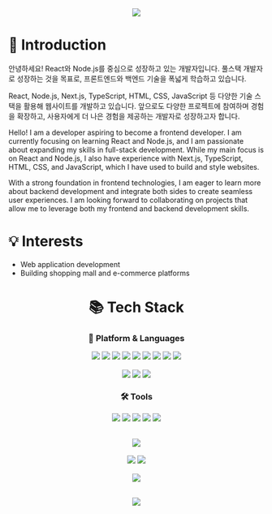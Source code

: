 <div align=center >
  <img src="https://capsule-render.vercel.app/api?type=waving&height=200&text=ounjuu💻&fontAlign=80&fontAlignY=40&color=b9cbff" width: 100%> </div>

# 🌟 Introduction


안녕하세요! React와 Node.js를 중심으로 성장하고 있는 개발자입니다.
풀스택 개발자로 성장하는 것을 목표로, 프론트엔드와 백엔드 기술을 폭넓게 학습하고 있습니다.

React, Node.js, Next.js, TypeScript, HTML, CSS, JavaScript 등 다양한 기술 스택을 활용해 웹사이트를 개발하고 있습니다.
앞으로도 다양한 프로젝트에 참여하며 경험을 확장하고, 사용자에게 더 나은 경험을 제공하는 개발자로 성장하고자 합니다.

Hello! I am a developer aspiring to become a frontend developer. I am currently focusing on learning React and Node.js, and I am passionate about expanding my skills in full-stack development. While my main focus is on React and Node.js, I also have experience with Next.js, TypeScript, HTML, CSS, and JavaScript, which I have used to build and style websites.

With a strong foundation in frontend technologies, I am eager to learn more about backend development and integrate both sides to create seamless user experiences. I am looking forward to collaborating on projects that allow me to leverage both my frontend and backend development skills.


# 💡 Interests

- Web application development<br/>
- Building shopping mall and e-commerce platforms<br/>

<div align=center>
  
  # :books: Tech Stack<br/>
  ### :raising_hand: Platform & Languages<br/>
  <img src="https://img.shields.io/badge/React-61DAFB?style=flat-square&logo=React&logoColor=black"/>
  <img src="https://img.shields.io/badge/JavaScript-F7DF1E?style=flat-square&logo=javascript&logoColor=black"/>
  <img src="https://img.shields.io/badge/Typescript-3178C6?style=flat-square&logo=Typescript&logoColor=white"/>
  <img src="https://img.shields.io/badge/Next.js-000000?style=flat-square&logo=Next.js&logoColor=white"/>
  <img src="https://img.shields.io/badge/Node.js-339933?style=flat-square&logo=Node.js&logoColor=white"/>
  <img src="https://img.shields.io/badge/jQuery-0769AD?style=flat-square&logo=jQuery&logoColor=white"/>
  <img src="https://img.shields.io/badge/Bootstrapap-7952B3?style=flat-square&logo=bootstrap&logoColor=white"/>
  <img src="https://img.shields.io/badge/CSS3-1572B6?style=flat-square&logo=css3&logoColor=white"/>
<img src="https://img.shields.io/badge/HTML5-E34F26?style=flat-square&logo=html5&logoColor=white"/><br/><br/>
<img src="https://img.shields.io/badge/MySQL-4479A1?style=flat-square&logo=MySQL&logoColor=white"/>
 <img src="https://img.shields.io/badge/fontawesome-339AF0?style=flat-square&logo=fontawesome&logoColor=white">
<img src="https://img.shields.io/badge/styled components-DB7093?style=flat-square&logo=styled-components&logoColor=white"/>


  ### 🛠️ Tools<br/>
<img src="https://img.shields.io/badge/Visual Studio Code-007ACC?style=flat&logo=V&logoColor=white"/>
<img src="https://img.shields.io/badge/Git-F05032?style=flat-square&logo=git&logoColor=white"/>
  <img src="https://img.shields.io/badge/GitHub-181717?style=flat-square&logo=GitHub&logoColor=white"/>
  <img src="https://img.shields.io/badge/notion-000000?style=flat-square&logo=notion&logoColor=white" />
  <img src="https://img.shields.io/badge/figma-F24E1E?style=flat-square&logo=figma&logoColor=white" />
  <br/><br/>
  
  <img src="http://github-profile-summary-cards.vercel.app/api/cards/profile-details?username=ounjuu&theme=nord_bright" /><br/><br/>
  <img src="http://github-profile-summary-cards.vercel.app/api/cards/stats?username=ounjuu&theme=nord_bright" />
  <img src="http://github-profile-summary-cards.vercel.app/api/cards/repos-per-language?username=ounjuu&theme=nord_bright" /><br/><br/>
  <img src="http://github-profile-summary-cards.vercel.app/api/cards/most-commit-language?username=ounjuu&theme=nord_bright" />
  <br/><br/>
  
  <img src="https://ghchart.rshah.org/926EFFFF/ounjuu" /><br><br>
</div>

